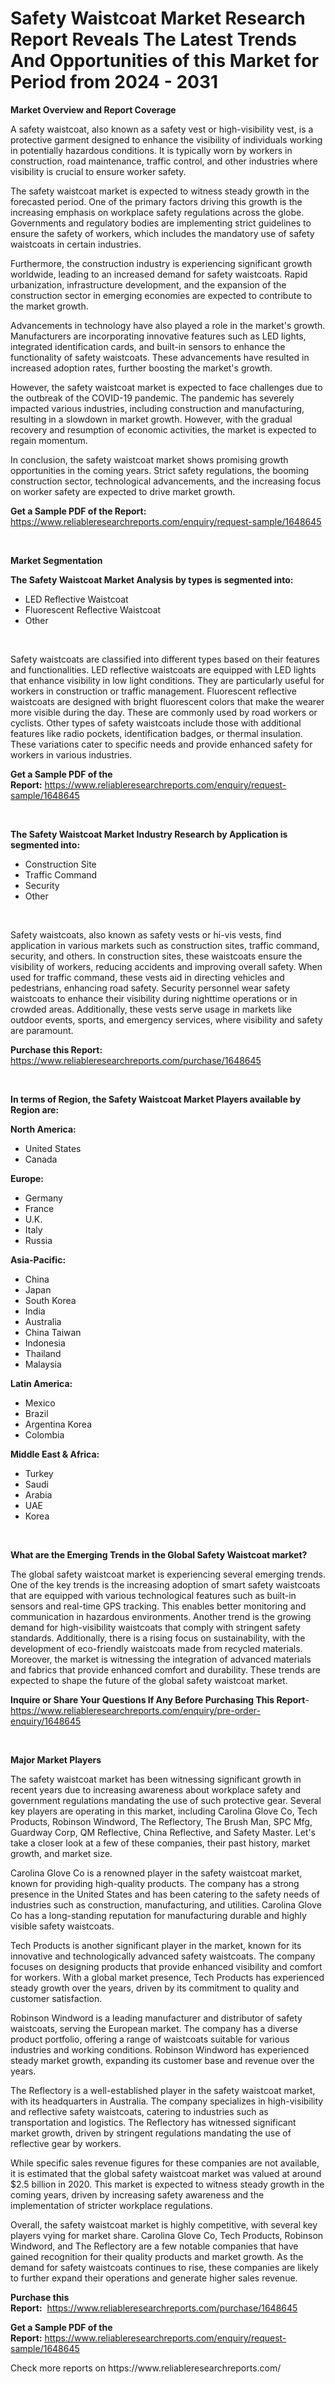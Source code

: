 <p><h1>Safety Waistcoat Market Research Report Reveals The Latest Trends And Opportunities of this Market for Period from 2024 - 2031</h1></p><p><strong>Market Overview and Report Coverage</strong></p>
<p><p>A safety waistcoat, also known as a safety vest or high-visibility vest, is a protective garment designed to enhance the visibility of individuals working in potentially hazardous conditions. It is typically worn by workers in construction, road maintenance, traffic control, and other industries where visibility is crucial to ensure worker safety.</p><p>The safety waistcoat market is expected to witness steady growth in the forecasted period. One of the primary factors driving this growth is the increasing emphasis on workplace safety regulations across the globe. Governments and regulatory bodies are implementing strict guidelines to ensure the safety of workers, which includes the mandatory use of safety waistcoats in certain industries.</p><p>Furthermore, the construction industry is experiencing significant growth worldwide, leading to an increased demand for safety waistcoats. Rapid urbanization, infrastructure development, and the expansion of the construction sector in emerging economies are expected to contribute to the market growth.</p><p>Advancements in technology have also played a role in the market's growth. Manufacturers are incorporating innovative features such as LED lights, integrated identification cards, and built-in sensors to enhance the functionality of safety waistcoats. These advancements have resulted in increased adoption rates, further boosting the market's growth.</p><p>However, the safety waistcoat market is expected to face challenges due to the outbreak of the COVID-19 pandemic. The pandemic has severely impacted various industries, including construction and manufacturing, resulting in a slowdown in market growth. However, with the gradual recovery and resumption of economic activities, the market is expected to regain momentum.</p><p>In conclusion, the safety waistcoat market shows promising growth opportunities in the coming years. Strict safety regulations, the booming construction sector, technological advancements, and the increasing focus on worker safety are expected to drive market growth.</p></p>
<p><strong>Get a Sample PDF of the Report:</strong> <a href="https://www.reliableresearchreports.com/enquiry/request-sample/1648645">https://www.reliableresearchreports.com/enquiry/request-sample/1648645</a></p>
<p>&nbsp;</p>
<p><strong>Market Segmentation</strong></p>
<p><strong>The Safety Waistcoat Market Analysis by types is segmented into:</strong></p>
<p><ul><li>LED Reflective Waistcoat</li><li>Fluorescent Reflective Waistcoat</li><li>Other</li></ul></p>
<p>&nbsp;</p>
<p><p>Safety waistcoats are classified into different types based on their features and functionalities. LED reflective waistcoats are equipped with LED lights that enhance visibility in low light conditions. They are particularly useful for workers in construction or traffic management. Fluorescent reflective waistcoats are designed with bright fluorescent colors that make the wearer more visible during the day. These are commonly used by road workers or cyclists. Other types of safety waistcoats include those with additional features like radio pockets, identification badges, or thermal insulation. These variations cater to specific needs and provide enhanced safety for workers in various industries.</p></p>
<p><strong>Get a Sample PDF of the Report:</strong>&nbsp;<a href="https://www.reliableresearchreports.com/enquiry/request-sample/1648645">https://www.reliableresearchreports.com/enquiry/request-sample/1648645</a></p>
<p>&nbsp;</p>
<p><strong>The Safety Waistcoat Market Industry Research by Application is segmented into:</strong></p>
<p><ul><li>Construction Site</li><li>Traffic Command</li><li>Security</li><li>Other</li></ul></p>
<p>&nbsp;</p>
<p><p>Safety waistcoats, also known as safety vests or hi-vis vests, find application in various markets such as construction sites, traffic command, security, and others. In construction sites, these waistcoats ensure the visibility of workers, reducing accidents and improving overall safety. When used for traffic command, these vests aid in directing vehicles and pedestrians, enhancing road safety. Security personnel wear safety waistcoats to enhance their visibility during nighttime operations or in crowded areas. Additionally, these vests serve usage in markets like outdoor events, sports, and emergency services, where visibility and safety are paramount.</p></p>
<p><strong>Purchase this Report:</strong>&nbsp; <a href="https://www.reliableresearchreports.com/purchase/1648645">https://www.reliableresearchreports.com/purchase/1648645</a></p>
<p>&nbsp;</p>
<p><strong>In terms of Region, the Safety Waistcoat Market Players available by Region are:</strong></p>
<p>
    <p> <strong> North America: </strong>
        <ul>
            <li>United States</li>
            <li>Canada</li>
        </ul>
        </p> 
    <p> <strong> Europe: </strong>
        <ul>
            <li>Germany</li>
            <li>France</li>
            <li>U.K.</li>
            <li>Italy</li>
            <li>Russia</li>
        </ul>
        </p> 
    <p> <strong> Asia-Pacific: </strong>
        <ul>
            <li>China</li>
            <li>Japan</li>
            <li>South Korea</li>
            <li>India</li>
            <li>Australia</li>
            <li>China Taiwan</li>
            <li>Indonesia</li>
            <li>Thailand</li>
            <li>Malaysia</li>
        </ul>
        </p> 
    <p> <strong> Latin America: </strong>
        <ul>
            <li>Mexico</li>
            <li>Brazil</li>
            <li>Argentina Korea</li>
            <li>Colombia</li>
        </ul>
        </p> 
    <p> <strong> Middle East & Africa: </strong>
        <ul>
            <li>Turkey</li>
            <li>Saudi</li>
            <li>Arabia</li>
            <li>UAE</li>
            <li>Korea</li>
        </ul>
    </p>
    </p>
<p>&nbsp;</p>
<p><strong>What are the Emerging Trends in the Global Safety Waistcoat market?</strong></p>
<p><p>The global safety waistcoat market is experiencing several emerging trends. One of the key trends is the increasing adoption of smart safety waistcoats that are equipped with various technological features such as built-in sensors and real-time GPS tracking. This enables better monitoring and communication in hazardous environments. Another trend is the growing demand for high-visibility waistcoats that comply with stringent safety standards. Additionally, there is a rising focus on sustainability, with the development of eco-friendly waistcoats made from recycled materials. Moreover, the market is witnessing the integration of advanced materials and fabrics that provide enhanced comfort and durability. These trends are expected to shape the future of the global safety waistcoat market.</p></p>
<p><strong>Inquire or Share Your Questions If Any Before Purchasing This Report</strong>- <a href="https://www.reliableresearchreports.com/enquiry/pre-order-enquiry/1648645">https://www.reliableresearchreports.com/enquiry/pre-order-enquiry/1648645</a></p>
<p>&nbsp;</p>
<p><strong>Major Market Players</strong></p>
<p><p>The safety waistcoat market has been witnessing significant growth in recent years due to increasing awareness about workplace safety and government regulations mandating the use of such protective gear. Several key players are operating in this market, including Carolina Glove Co, Tech Products, Robinson Windword, The Reflectory, The Brush Man, SPC Mfg, Guardway Corp, QM Reflective, China Reflective, and Safety Master. Let's take a closer look at a few of these companies, their past history, market growth, and market size.</p><p>Carolina Glove Co is a renowned player in the safety waistcoat market, known for providing high-quality products. The company has a strong presence in the United States and has been catering to the safety needs of industries such as construction, manufacturing, and utilities. Carolina Glove Co has a long-standing reputation for manufacturing durable and highly visible safety waistcoats.</p><p>Tech Products is another significant player in the market, known for its innovative and technologically advanced safety waistcoats. The company focuses on designing products that provide enhanced visibility and comfort for workers. With a global market presence, Tech Products has experienced steady growth over the years, driven by its commitment to quality and customer satisfaction.</p><p>Robinson Windword is a leading manufacturer and distributor of safety waistcoats, serving the European market. The company has a diverse product portfolio, offering a range of waistcoats suitable for various industries and working conditions. Robinson Windword has experienced steady market growth, expanding its customer base and revenue over the years.</p><p>The Reflectory is a well-established player in the safety waistcoat market, with its headquarters in Australia. The company specializes in high-visibility and reflective safety waistcoats, catering to industries such as transportation and logistics. The Reflectory has witnessed significant market growth, driven by stringent regulations mandating the use of reflective gear by workers.</p><p>While specific sales revenue figures for these companies are not available, it is estimated that the global safety waistcoat market was valued at around $2.5 billion in 2020. This market is expected to witness steady growth in the coming years, driven by increasing safety awareness and the implementation of stricter workplace regulations.</p><p>Overall, the safety waistcoat market is highly competitive, with several key players vying for market share. Carolina Glove Co, Tech Products, Robinson Windword, and The Reflectory are a few notable companies that have gained recognition for their quality products and market growth. As the demand for safety waistcoats continues to rise, these companies are likely to further expand their operations and generate higher sales revenue.</p></p>
<p><strong>Purchase this Report:</strong>&nbsp;&nbsp;<a href="https://www.reliableresearchreports.com/purchase/1648645">https://www.reliableresearchreports.com/purchase/1648645</a></p>
<p></p>
<p><strong>Get a Sample PDF of the Report:</strong>&nbsp;<a href="https://www.reliableresearchreports.com/enquiry/request-sample/1648645">https://www.reliableresearchreports.com/enquiry/request-sample/1648645</a></p>
<p>Check more reports on https://www.reliableresearchreports.com/</p>